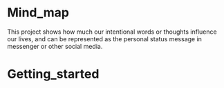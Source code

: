 # Mind_map
This project shows how much our intentional words or thoughts influence our lives, and can be represented as the personal status message in messenger or other social media.

# Getting_started
